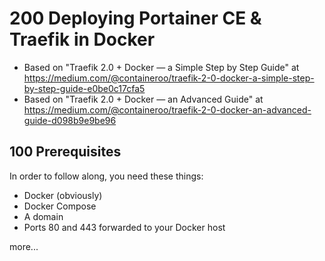 # 200 Deploying Portainer CE & Traefik in Docker

- Based on "Traefik 2.0 + Docker — a Simple Step by Step Guide" at https://medium.com/@containeroo/traefik-2-0-docker-a-simple-step-by-step-guide-e0be0c17cfa5
- Based on "Traefik 2.0 + Docker — an Advanced Guide" at https://medium.com/@containeroo/traefik-2-0-docker-an-advanced-guide-d098b9e9be96

## 100 Prerequisites
In order to follow along, you need these things:
- Docker (obviously)
- Docker Compose
- A domain
- Ports 80 and 443 forwarded to your Docker host


more...
